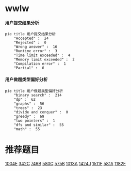 # wwlw

<!-- tabs:start -->



#### **用户提交结果分析**

```mermaid
pie title 用户提交结果分析
    "Accepted" :  24
    "Rejected" :  0
    "Wrong answer" :  16
    "Runtime error" :  3
    "Time limit exceeded" :  4
    "Memory limit exceeded" :  2
    "Compilation error" :  1
    "Partial" :  0
```

#### **用户做题类型偏好分析**

```mermaid
pie title 用户做题类型偏好分析
    "binary search" :  214
    "dp" :  62
    "graphs" :  56
    "trees" :  23
    "divide and conquer" :  0
    "greedy" :  69
    "two pointers" :  1
    "dfs and similar" :  55
    "math" :  55
```



<!-- tabs:end -->
# 推荐题目
[1004E](https://codeforces.com/contest/1004/problem/E)
[342C](https://codeforces.com/contest/342/problem/C)
[746B](https://codeforces.com/contest/746/problem/B)
[580C](https://codeforces.com/contest/580/problem/C)
[575B](https://codeforces.com/contest/575/problem/B)
[1013A](https://codeforces.com/contest/1013/problem/A)
[1424J](https://codeforces.com/contest/1424/problem/J)
[1511F](https://codeforces.com/contest/1511/problem/F)
[581A](https://codeforces.com/contest/581/problem/A)
[1182F](https://codeforces.com/contest/1182/problem/F)
